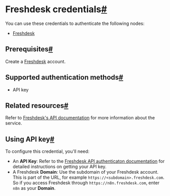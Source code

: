[](https://github.com/n8n-io/n8n-docs/edit/main/docs/integrations/builtin/credentials/freshdesk.md "Edit this page")

# Freshdesk credentials[#](#freshdesk-credentials "Permanent link")

You can use these credentials to authenticate the following nodes:

*   [Freshdesk](../../app-nodes/n8n-nodes-base.freshdesk/)

## Prerequisites[#](#prerequisites "Permanent link")

Create a [Freshdesk](https://freshdesk.com/) account.

## Supported authentication methods[#](#supported-authentication-methods "Permanent link")

*   API key

## Related resources[#](#related-resources "Permanent link")

Refer to [Freshdesk's API documentation](https://developers.freshdesk.com/api/) for more information about the service.

## Using API key[#](#using-api-key "Permanent link")

To configure this credential, you'll need:

*   An **API Key**: Refer to the [Freshdesk API authenticaton documentation](https://developers.freshdesk.com/api/#authentication) for detailed instructions on getting your API key.
*   A Freshdesk **Domain**: Use the subdomain of your Freshdesk account. This is part of the URL, for example `https://<subdomain>.freshdesk.com`. So if you access Freshdesk through `https://n8n.freshdesk.com`, enter `n8n` as your **Domain**.